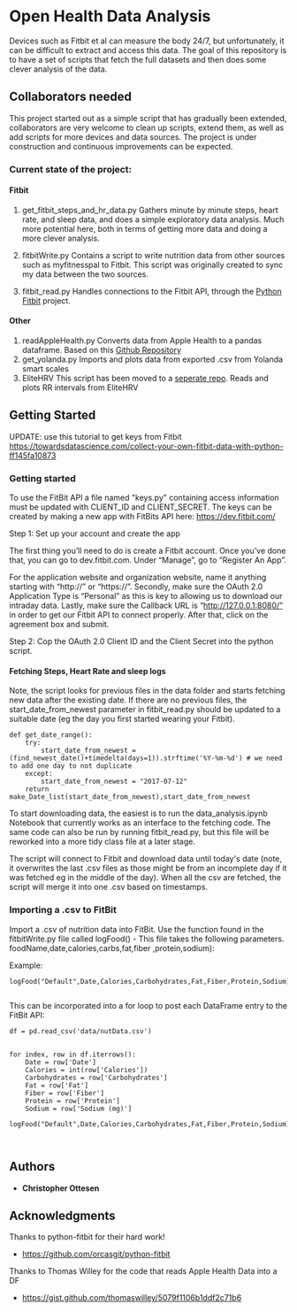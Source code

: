 # Open Health Data Analysis 
 
Devices such as Fitbit et al can measure the body 24/7, but unfortunately, it can be difficult to extract and access this data. The goal of this repository is to have a set of scripts that fetch the full datasets and then does some clever analysis of the data. 

## Collaborators needed
This project started out as a simple script that has gradually been extended, collaborators are very welcome to clean up scripts, extend them, as well as add scripts for more devices and data sources. The project is under construction and continuous improvements can be expected. 

### Current state of the project: 
#### Fitbit
1. get_fitbit_steps_and_hr_data.py 
Gathers minute by minute steps, heart rate, and sleep data, and does a simple exploratory data analysis. 
Much more potential here, both in terms of getting more data and doing a more clever analysis. 

2. fitbitWrite.py
Contains a script to write nutrition data from other sources such as myfitnesspal to Fitbit. This script was originally created to sync my data between the two sources. 

3. fitbit_read.py
Handles connections to the Fitbit API, through the [Python Fitbit](https://github.com/orcasgit/python-fitbit) project.

#### Other
1. readAppleHealth.py
Converts data from Apple Health to a pandas dataframe. Based on this [Github Repository](https://gist.github.com/thomaswilley/5079f1106b1ddf2c71b6)
2. get_yolanda.py
Imports and plots data from exported .csv from Yolanda smart scales
3. EliteHRV
This script has been moved to a [seperate repo](https://github.com/chriotte/EliteHRV_to_dataframe). 
Reads and plots RR intervals from EliteHRV


## Getting Started

UPDATE: use this tutorial to get keys from Fitbit https://towardsdatascience.com/collect-your-own-fitbit-data-with-python-ff145fa10873


### Getting started
To use the FitBit API a file named "keys.py" containing access information must be updated with CLIENT_ID and CLIENT_SECRET.
The keys can be created by making a new app with FitBits API here: https://dev.fitbit.com/ 

Step 1: Set up your account and create the app

The first thing you’ll need to do is create a Fitbit account. Once you’ve done that, you can go to dev.fitbit.com. Under “Manage”, go to “Register An App”.

For the application website and organization website, name it anything starting with “http://” or “https://”. Secondly, make sure the OAuth 2.0 Application Type is “Personal” as this is key to allowing us to download our intraday data. Lastly, make sure the Callback URL is “http://127.0.0.1:8080/” in order to get our Fitbit API to connect properly. After that, click on the agreement box and submit.

Step 2:
Cop the OAuth 2.0 Client ID and the Client Secret into the python script.

#### Fetching Steps, Heart Rate and sleep logs
Note, the script looks for previous files in the data folder and starts fetching new data after the existing date.
If there are no previous files, the start_date_from_newest parameter in fitbit_read.py should be updated to a suitable date (eg the day you first started wearing your Fitbit). 

```
def get_date_range():
    try:
        start_date_from_newest = (find_newest_date()+timedelta(days=1)).strftime('%Y-%m-%d') # we need to add one day to not duplicate
    except:
        start_date_from_newest = "2017-07-12"
    return make_Date_list(start_date_from_newest),start_date_from_newest
```

To start downloading data, the easiest is to run the data_analysis.ipynb Notebook that currently works as an interface to the fetching code. The same code can also be run by running fitbit_read.py, but this file will be reworked into a more tidy class file at a later stage. 

The script will connect to Fitbit and download data until today's date (note, it overwrites the last .csv files as those might be from an incomplete day if it was fetched eg in the middle of the day).
When all the csv are fetched, the script will merge it into one .csv based on timestamps.

### Importing a .csv to FitBit

Import a .csv of nutrition data into FitBit.
Use the function found in the fitbitWrite.py file called logFood() - This file takes the following parameters.
foodName,date,calories,carbs,fat,fiber ,protein,sodium):

Example:
```
logFood("Default",Date,Calories,Carbohydrates,Fat,Fiber,Protein,Sodium)```


```
This can be incorporated into a for loop to post each DataFrame entry to the FitBit API:

```
df = pd.read_csv('data/nutData.csv')


for index, row in df.iterrows():
    Date = row['Date']
    Calories = int(row['Calories'])
    Carbohydrates = row['Carbohydrates']
    Fat = row['Fat']
    Fiber = row['Fiber']
    Protein = row['Protein']
    Sodium = row['Sodium (mg)']
    logFood("Default",Date,Calories,Carbohydrates,Fat,Fiber,Protein,Sodium)
    
    
```


## Authors

* **Christopher Ottesen** 


## Acknowledgments
Thanks to python-fitbit for their hard work!
* https://github.com/orcasgit/python-fitbit

Thanks to Thomas Willey for the code that reads Apple Health Data into a DF
* https://gist.github.com/thomaswilley/5079f1106b1ddf2c71b6